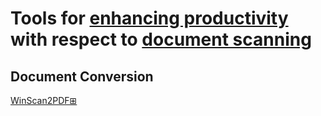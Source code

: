
# Tools for [enhancing productivity](https://adequate.life/success-4/) with respect to [document scanning](https://trendless.tech/handwriting-ocr/)

## Document Conversion

[WinScan2PDF⊞](https://www.softwareok.com/?seite=Microsoft/WinScan2PDF)
